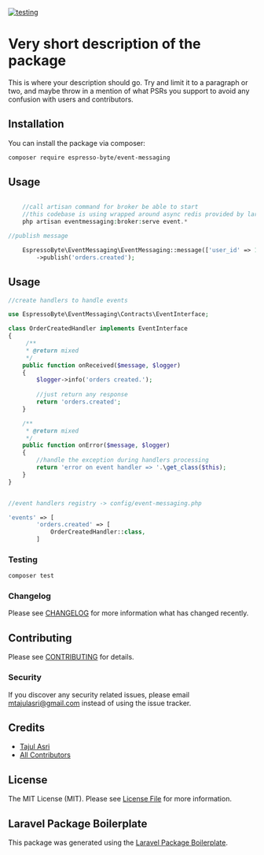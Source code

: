 [![testing](https://github.com/tajulasri/event-messaging/actions/workflows/testing.yml/badge.svg)](https://github.com/tajulasri/event-messaging/actions/workflows/testing.yml)

# Very short description of the package

This is where your description should go. Try and limit it to a paragraph or two, and maybe throw in a mention of what PSRs you support to avoid any confusion with users and contributors.

## Installation

You can install the package via composer:

```bash
composer require espresso-byte/event-messaging
```

## Usage

```php

    //call artisan command for broker be able to start
    //this codebase is using wrapped around async redis provided by laravie/streaming package and event loop by React PHP
    php artisan eventmessaging:broker:serve event.*

```

```php
//publish message

    EspressoByte\EventMessaging\EventMessaging::message(['user_id' => 1,'ordered_items' => []])
        ->publish('orders.created');

```

## Usage

```php
//create handlers to handle events

use EspressoByte\EventMessaging\Contracts\EventInterface;

class OrderCreatedHandler implements EventInterface
{
     /**
     * @return mixed
     */
    public function onReceived($message, $logger)
    {
        $logger->info('orders created.');
        
        //just return any response
        return 'orders.created';
    }

    /**
     * @return mixed
     */
    public function onError($message, $logger)
    {   
        //handle the exception during handlers processing
        return 'error on event handler => '.\get_class($this);
    }
}

```

```php

//event handlers registry -> config/event-messaging.php

'events' => [
        'orders.created' => [
            OrderCreatedHandler::class,
        ]

```


### Testing

```bash
composer test
```

### Changelog

Please see [CHANGELOG](CHANGELOG.md) for more information what has changed recently.

## Contributing

Please see [CONTRIBUTING](CONTRIBUTING.md) for details.

### Security

If you discover any security related issues, please email mtajulasri@gmail.com instead of using the issue tracker.

## Credits

-   [Tajul Asri](https://github.com/tajulasri)
-   [All Contributors](../../contributors)

## License

The MIT License (MIT). Please see [License File](LICENSE.md) for more information.

## Laravel Package Boilerplate

This package was generated using the [Laravel Package Boilerplate](https://laravelpackageboilerplate.com).
